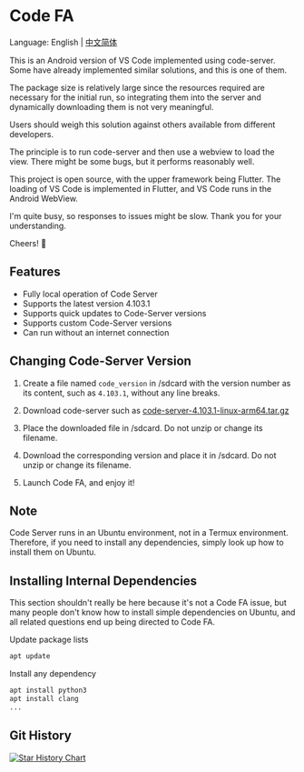 # Code FA

Language: English | [中文简体](README-ZH.md)

This is an Android version of VS Code implemented using code-server. Some have already implemented similar solutions, and this is one of them.

The package size is relatively large since the resources required are necessary for the initial run, so integrating them into the server and dynamically downloading them is not very meaningful.

Users should weigh this solution against others available from different developers.

The principle is to run code-server and then use a webview to load the view. There might be some bugs, but it performs reasonably well.

This project is open source, with the upper framework being Flutter. The loading of VS Code is implemented in Flutter, and VS Code runs in the Android WebView.

I'm quite busy, so responses to issues might be slow. Thank you for your understanding.

Cheers! 🍻

## Features

- Fully local operation of Code Server
- Supports the latest version 4.103.1
- Supports quick updates to Code-Server versions
- Supports custom Code-Server versions
- Can run without an internet connection

## Changing Code-Server Version

1. Create a file named `code_version` in /sdcard with the version number as its content, such as `4.103.1`, without any line breaks.

2. Download code-server such as [code-server-4.103.1-linux-arm64.tar.gz](https://github.com/coder/code-server/releases/download/v4.13.0/code-server-4.103.1-linux-arm64.tar.gz)

3. Place the downloaded file in /sdcard. Do not unzip or change its filename.

4. Download the corresponding version and place it in /sdcard. Do not unzip or change its filename.

5. Launch Code FA, and enjoy it!

## Note

Code Server runs in an Ubuntu environment, not in a Termux environment. Therefore, if you need to install any dependencies, simply look up how to install them on Ubuntu.

## Installing Internal Dependencies

This section shouldn't really be here because it's not a Code FA issue, but many people don't know how to install simple dependencies on Ubuntu, and all related questions end up being directed to Code FA.

Update package lists

```bash
apt update
```

Install any dependency
```bash
apt install python3
apt install clang
...
```

## Git History

[![Star History Chart](https://api.star-history.com/svg?repos=nightmare-space/vscode_for_android&type=Date)](https://star-history.com/#nightmare-space/vscode_for_android&Date)
